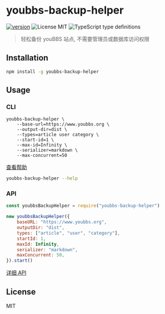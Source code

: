 
# youbbs-backup-helper

[![version](https://img.shields.io/github/package-json/v/Xmader/youbbs-backup-helper)](https://www.npmjs.com/package/youbbs-backup-helper) ![License MIT](https://img.shields.io/github/license/Xmader/youbbs-backup-helper) ![TypeScript type definitions](https://img.shields.io/badge/types-TypeScript-blue)


> 轻松备份 youBBS 站点, 不需要管理员或数据库访问权限

## Installation

```sh
npm install -g youbbs-backup-helper
```

## Usage

### CLI

```
youbbs-backup-helper \
    --base-url=https://www.youbbs.org \
    --output-dir=dist \
    --types=article user category \
    --start-id=1 \
    --max-id=Infinity \
    --serializer=markdown \
    --max-concurrent=50
```

[查看帮助](cli/cli.js#L7)

```bash
youbbs-backup-helper --help
```

### API

```js
const youbbsBackupHelper = require("youbbs-backup-helper")

new youbbsBackupHelper({
    baseURL: "https://www.youbbs.org",
    outputDir: "dist",
    types: ["article", "user", "category"],
    startId: 1,
    maxId: Infinity,
    serializer: "markdown",
    maxConcurrent: 50,
}).start()
```

[详细 API](src/main.ts#L37)

## License

MIT
